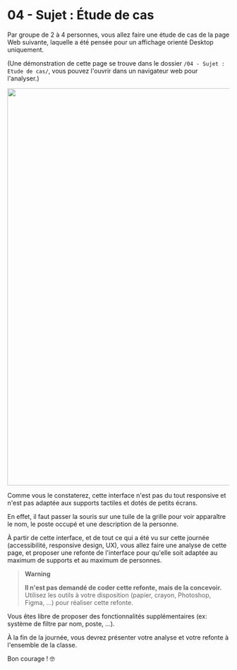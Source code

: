 # 04 - Sujet : Étude de cas

Par groupe de 2 à 4 personnes, vous allez faire une étude de cas de la page Web suivante, laquelle a été pensée pour un affichage orienté Desktop uniquement.

(Une démonstration de cette page se trouve dans le dossier `/04 - Sujet : Etude de cas/`, vous pouvez l'ouvrir dans un navigateur web pour l'analyser.)

<p align="center">
  <img src="./images/exo-responsive-case.png" width="900">
</p>

Comme vous le constaterez, cette interface n'est pas du tout responsive et n'est pas adaptée aux supports tactiles et dotés de petits écrans.

En effet, il faut passer la souris sur une tuile de la grille pour voir apparaître le nom, le poste occupé et une description de la personne.

À partir de cette interface, et de tout ce qui a été vu sur cette journée (accessibilité, responsive design, UX), vous allez faire une analyse de cette page, et proposer une refonte de l'interface pour qu'elle soit adaptée au maximum de supports et au maximum de personnes.

> **Warning**
> 
> **Il n'est pas demandé de coder cette refonte, mais de la concevoir.**
> Utilisez les outils à votre disposition (papier, crayon, Photoshop, Figma, …) pour réaliser cette refonte.

Vous êtes libre de proposer des fonctionnalités supplémentaires (ex: système de filtre par nom, poste, …).

À la fin de la journée, vous devrez présenter votre analyse et votre refonte à l'ensemble de la classe.

Bon courage ! 🤓
